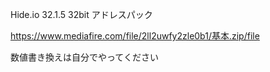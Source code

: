 Hide.io 32.1.5 32bit アドレスパック

https://www.mediafire.com/file/2ll2uwfy2zle0b1/基本.zip/file

数値書き換えは自分でやってください
